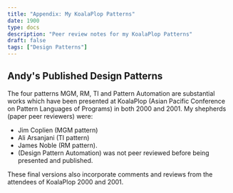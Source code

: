 ```yaml
---
title: "Appendix: My KoalaPlop Patterns"
date: 1900
type: docs
description: "Peer review notes for my KoalaPlop Patterns"
draft: false
tags: ["Design Patterns"]
---
```


## Andy's Published Design Patterns


The four patterns MGM, RM, TI and Pattern Automation are substantial works which have been presented at KoalaPlop (Asian Pacific Conference on Pattern Languages of Programs) in both 2000 and 2001.  My shepherds (paper peer reviewers) were:

- Jim Coplien (MGM pattern)
- Ali Arsanjani (TI pattern)
- James Noble (RM pattern).  
- (Design Pattern Automation) was not peer reviewed before being presented and published.

These final versions also incorporate comments and reviews from the attendees of KoalaPlop 2000 and 2001.
